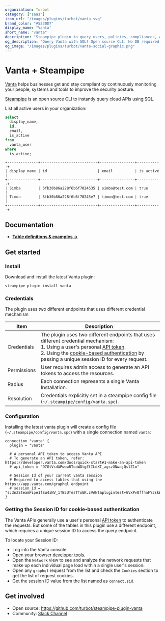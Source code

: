 ```yaml
---
organization: Turbot
category: ["saas"]
icon_url: "/images/plugins/turbot/vanta.svg"
brand_color: "#5230D7"
display_name: "Vanta"
short_name: "vanta"
description: "Steampipe plugin to query users, policies, compliances, and more from your Vanta organization."
og_description: "Query Vanta with SQL! Open source CLI. No DB required."
og_image: "/images/plugins/turbot/vanta-social-graphic.png"
---
```


# Vanta + Steampipe

[Vanta](https://www.vanta.com) helps businesses get and stay compliant by continuously monitoring your people, systems and tools to improve the security posture.

[Steampipe](https://steampipe.io) is an open source CLI to instantly query cloud APIs using SQL.

List all active users in your organization:

```sql
select
  display_name,
  id,
  email,
  is_active
from
  vanta_user
where
  is_active;
```

```
+--------------+--------------------------+----------------+-----------+
| display_name | id                       | email          | is_active |
+--------------+--------------------------+----------------+-----------+
| Simba        | 5fb30b86a228f6b6f7024535 | simba@test.com | true      |
| Timon        | 5fb30b86a228f6b6f70245e7 | timon@test.com | true      |
+--------------+--------------------------+----------------+-----------+
```

## Documentation

- **[Table definitions & examples →](/plugins/turbot/vanta/tables)**

## Get started

### Install

Download and install the latest Vanta plugin:

```bash
steampipe plugin install vanta
```

### Credentials

The plugin uses two different endpoints that uses different credential mechanism

| Item        | Description                                                                                                                                                                                                                                                                                                                                               |
| ----------- | --------------------------------------------------------------------------------------------------------------------------------------------------------------------------------------------------------------------------------------------------------------------------------------------------------------------------------------------------------- |
| Credentials | The plugin uses two different endpoints that uses different credential mechanism:<br/>1. Using a user's personal [API token](https://developer.vanta.com/docs/quick-start#1-make-an-api-token).<br/>2. Using the [cookie-based authentication](#getting-the-session-id-for-cookie-based-authentication) by passing a unique session ID for every request. |
| Permissions | User requires admin access to generate an API tokens to access the resources.                                                                                                                                                                                                                                                                             |
| Radius      | Each connection represents a single Vanta Installation.                                                                                                                                                                                                                                                                                                   |
| Resolution  | Credentials explicitly set in a steampipe config file (`~/.steampipe/config/vanta.spc`).                                                                                                                                                                                                                                                                  |

### Configuration

Installing the latest vanta plugin will create a config file (`~/.steampipe/config/vanta.spc`) with a single connection named `vanta`:

```hcl
connection "vanta" {
  plugin = "vanta"

  # A personal API token to access Vanta API
  # To generate an API token, refer: https://developer.vanta.com/docs/quick-start#1-make-an-api-token
  # api_token = "97GtVsdAPwowRToaWDtgZtILdXI_agszONwajQslZ1o"

  # Session Id of your current vanta session
  # Required to access tables that using the https://app.vanta.com/graphql endpoint
  # session_id = "s:3nZSteamPipe1fSu4iNV_1TB5UTesTToGK.zVANtaplugintest+GVxPvQffhnFY3skWlfkceZxXKSCjc"
}
```

### Getting the Session ID for cookie-based authentication

The Vanta APIs generally use a user's personal [API token](https://developer.vanta.com/docs/quick-start#1-make-an-api-token) to authenticate the requests. But some of the tables in this plugin use a different endpoint, which requires a unique session ID to access the query endpoint.

To locate your Session ID:

- Log into the Vanta console.
- Open your browser [developer tools](https://developer.mozilla.org/en-US/docs/Learn/Common_questions/What_are_browser_developer_tools).
- Open the `Network` view to see and analyze the network requests that make up each individual page load within a single user's session.
- Open any `graphql` request from the list and check the `Cookies` section to get the list of request cookies.
- Get the session ID value from the list named as `connect.sid`.

## Get involved

- Open source: https://github.com/turbot/steampipe-plugin-vanta
- Community: [Slack Channel](https://steampipe.io/community/join)
